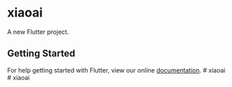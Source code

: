# xiaoai

A new Flutter project.

## Getting Started

For help getting started with Flutter, view our online
[documentation](https://flutter.io/).
#   x i a o a i  
 #   x i a o a i  
 